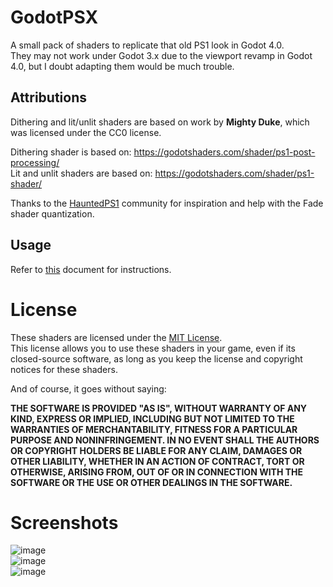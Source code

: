 # GodotPSX
A small pack of shaders to replicate that old PS1 look in Godot 4.0.  
They may not work under Godot 3.x due to the viewport revamp in Godot 4.0, but I doubt adapting them would be much trouble.

## Attributions
Dithering and lit/unlit shaders are based on work by **Mighty Duke**, which was licensed under the CC0 license.

Dithering shader is based on: https://godotshaders.com/shader/ps1-post-processing/  
Lit and unlit shaders are based on: https://godotshaders.com/shader/ps1-shader/

Thanks to the [HauntedPS1](https://twitter.com/hauntedps1) community for inspiration and help with the Fade shader quantization.

## Usage
Refer to [this](USAGE.md) document for instructions.

# License
These shaders are licensed under the [MIT License](LICENSE).  
This license allows you to use these shaders in your game, even if its closed-source software, as long as you keep the license and copyright notices
for these shaders.

And of course, it goes without saying:  

**THE SOFTWARE IS PROVIDED "AS IS", WITHOUT WARRANTY OF ANY KIND, EXPRESS OR
IMPLIED, INCLUDING BUT NOT LIMITED TO THE WARRANTIES OF MERCHANTABILITY,
FITNESS FOR A PARTICULAR PURPOSE AND NONINFRINGEMENT. IN NO EVENT SHALL THE
AUTHORS OR COPYRIGHT HOLDERS BE LIABLE FOR ANY CLAIM, DAMAGES OR OTHER
LIABILITY, WHETHER IN AN ACTION OF CONTRACT, TORT OR OTHERWISE, ARISING FROM,
OUT OF OR IN CONNECTION WITH THE SOFTWARE OR THE USE OR OTHER DEALINGS IN THE
SOFTWARE.**

# Screenshots
![image](https://user-images.githubusercontent.com/51166756/201708781-582df4c4-78ff-4bb7-b960-d22b67e1c639.png)  
![image](https://user-images.githubusercontent.com/51166756/201708887-56fdf30b-364e-4b53-ad9f-53be5d341712.png)  
![image](https://user-images.githubusercontent.com/51166756/201708944-448af1fd-7ff6-45ac-98eb-14b3c3ece93a.png)

